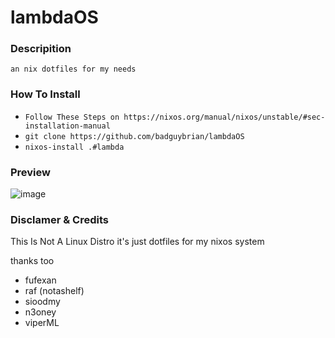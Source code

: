 # lambdaOS

### Descripition
 ` an nix dotfiles for my needs `

### How To Install
 - ` Follow These Steps on https://nixos.org/manual/nixos/unstable/#sec-installation-manual `
 - ` git clone https://github.com/badguybrian/lambdaOS `
 - ` nixos-install .#lambda `

### Preview
![image](https://github.com/badguybrian/lambdaOS/assets/155230178/17255673-2bdd-4720-b8a3-b10d50608569)

### Disclamer & Credits

 This Is Not A Linux Distro it's just dotfiles for my nixos system

 thanks too

 - fufexan
 - raf (notashelf)
 - sioodmy
 - n3oney
 - viperML

